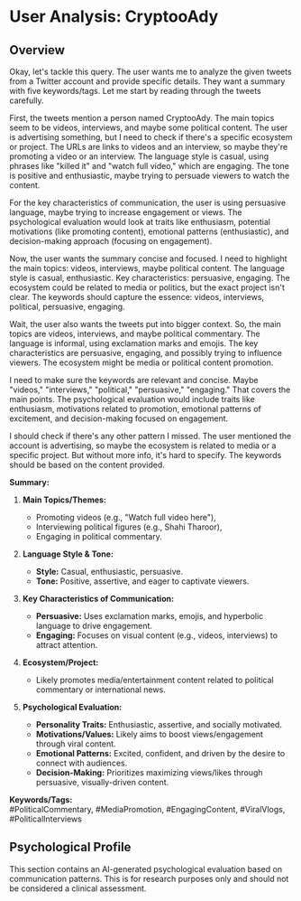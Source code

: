 # User Analysis: CryptooAdy

## Overview

<think>
Okay, let's tackle this query. The user wants me to analyze the given tweets from a Twitter account and provide specific details. They want a summary with five keywords/tags. Let me start by reading through the tweets carefully.

First, the tweets mention a person named CryptooAdy. The main topics seem to be videos, interviews, and maybe some political content. The user is advertising something, but I need to check if there's a specific ecosystem or project. The URLs are links to videos and an interview, so maybe they're promoting a video or an interview. The language style is casual, using phrases like "killed it" and "watch full video," which are engaging. The tone is positive and enthusiastic, maybe trying to persuade viewers to watch the content.

For the key characteristics of communication, the user is using persuasive language, maybe trying to increase engagement or views. The psychological evaluation would look at traits like enthusiasm, potential motivations (like promoting content), emotional patterns (enthusiastic), and decision-making approach (focusing on engagement).

Now, the user wants the summary concise and focused. I need to highlight the main topics: videos, interviews, maybe political content. The language style is casual, enthusiastic. Key characteristics: persuasive, engaging. The ecosystem could be related to media or politics, but the exact project isn't clear. The keywords should capture the essence: videos, interviews, political, persuasive, engaging.

Wait, the user also wants the tweets put into bigger context. So, the main topics are videos, interviews, and maybe political commentary. The language is informal, using exclamation marks and emojis. The key characteristics are persuasive, engaging, and possibly trying to influence viewers. The ecosystem might be media or political content promotion.

I need to make sure the keywords are relevant and concise. Maybe "videos," "interviews," "political," "persuasive," "engaging." That covers the main points. The psychological evaluation would include traits like enthusiasm, motivations related to promotion, emotional patterns of excitement, and decision-making focused on engagement.

I should check if there's any other pattern I missed. The user mentioned the account is advertising, so maybe the ecosystem is related to media or a specific project. But without more info, it's hard to specify. The keywords should be based on the content provided.
</think>

**Summary:**  
1. **Main Topics/Themes:**  
   - Promoting videos (e.g., "Watch full video here"),  
   - Interviewing political figures (e.g., Shahi Tharoor),  
   - Engaging in political commentary.  

2. **Language Style & Tone:**  
   - **Style:** Casual, enthusiastic, persuasive.  
   - **Tone:** Positive, assertive, and eager to captivate viewers.  

3. **Key Characteristics of Communication:**  
   - **Persuasive:** Uses exclamation marks, emojis, and hyperbolic language to drive engagement.  
   - **Engaging:** Focuses on visual content (e.g., videos, interviews) to attract attention.  

4. **Ecosystem/Project:**  
   - Likely promotes media/entertainment content related to political commentary or international news.  

5. **Psychological Evaluation:**  
   - **Personality Traits:** Enthusiastic, assertive, and socially motivated.  
   - **Motivations/Values:** Likely aims to boost views/engagement through viral content.  
   - **Emotional Patterns:** Excited, confident, and driven by the desire to connect with audiences.  
   - **Decision-Making:** Prioritizes maximizing views/likes through persuasive, visually-driven content.  

**Keywords/Tags:**  
#PoliticalCommentary, #MediaPromotion, #EngagingContent, #ViralVlogs, #PoliticalInterviews

## Psychological Profile

This section contains an AI-generated psychological evaluation based on communication patterns. This is for research purposes only and should not be considered a clinical assessment.